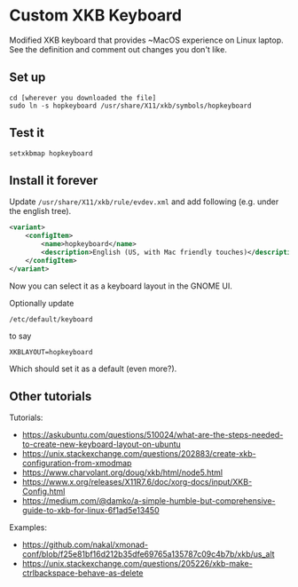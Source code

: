# Custom XKB Keyboard

Modified XKB keyboard that provides ~MacOS experience on Linux laptop.
See the definition and comment out changes you don't like.

## Set up
```
cd [wherever you downloaded the file]
sudo ln -s hopkeyboard /usr/share/X11/xkb/symbols/hopkeyboard
```

## Test it
```
setxkbmap hopkeyboard
```

## Install it forever

Update `/usr/share/X11/xkb/rule/evdev.xml` and add following (e.g. under the english tree).
```xml
<variant>
    <configItem>
        <name>hopkeyboard</name>
        <description>English (US, with Mac friendly touches)</description>
    </configItem>
</variant>
```

Now you can select it as a keyboard layout in the GNOME UI.

Optionally update
```
/etc/default/keyboard
```
to say
```
XKBLAYOUT=hopkeyboard
```
Which should set it as a default (even more?).

## Other tutorials
Tutorials:
 - https://askubuntu.com/questions/510024/what-are-the-steps-needed-to-create-new-keyboard-layout-on-ubuntu
 - https://unix.stackexchange.com/questions/202883/create-xkb-configuration-from-xmodmap
 - https://www.charvolant.org/doug/xkb/html/node5.html
 - https://www.x.org/releases/X11R7.6/doc/xorg-docs/input/XKB-Config.html
 - https://medium.com/@damko/a-simple-humble-but-comprehensive-guide-to-xkb-for-linux-6f1ad5e13450

Examples:
 - https://github.com/nakal/xmonad-conf/blob/f25e81bf16d212b35dfe69765a135787c09c4b7b/xkb/us_alt
 - https://unix.stackexchange.com/questions/205226/xkb-make-ctrlbackspace-behave-as-delete
